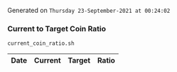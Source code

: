 Generated on `Thursday 23-September-2021 at 00:24:02`

### Current to Target Coin Ratio
`current_coin_ratio.sh`

Date|Current|Target|Ratio
---|---|---|---
